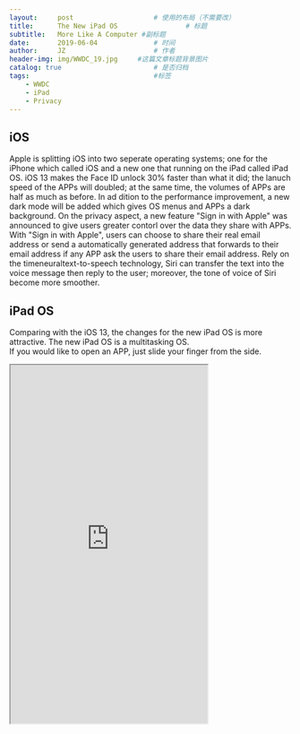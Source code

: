 ```yaml
---
layout:     post   				    # 使用的布局（不需要改）
title:      The New iPad OS 				# 标题
subtitle:   More Like A Computer #副标题
date:       2019-06-04 				# 时间
author:     JZ 						# 作者
header-img: img/WWDC_19.jpg 	#这篇文章标题背景图片
catalog: true 						# 是否归档
tags:								#标签
    - WWDC
    - iPad
    - Privacy
---
```


## iOS

Apple is splitting iOS into two seperate operating systems; one for the iPhone which called iOS and a new one that running on the iPad called iPad OS. iOS 13 makes the Face ID unlock 30% faster than what it did; the lanuch speed of the APPs will doubled; at the same time, the volumes of APPs are half as much as before. In ad dition to the performance improvement, a new dark mode will be added which gives OS menus and APPs a dark background. On the privacy aspect, a new feature "Sign in with Apple" was announced to give users greater contorl over the data they share with APPs. With "Sign in with Apple", users can choose to share their real email address or send a automatically generated address that forwards to their email address if any APP ask the users to share their email address. Rely on the timeneuraltext-to-speech technology, Siri can transfer the text into the voice message then reply to the user; moreover, the tone of voice of Siri become more smoother.

## iPad OS

Comparing with the iOS 13, the changes for the new iPad OS is more attractive. The new iPad OS is a multitasking OS.  
If you would like to open an APP, just slide your finger from the side.
<iframe height=640 width=352 src="https://mmbiz.qpic.cn/mmbiz_gif/RK8w3NxzvFQz4TADiaOZUmY9sBcwAibF7xuelwdl5F6wDjRtXQwxxdoIMcMicRm3Jpe4mwjTPlRuNsKZ3H36QQfVQ/640?wx_fmt=gif&tp=webp&wxfrom=5&wx_lazy=1">
